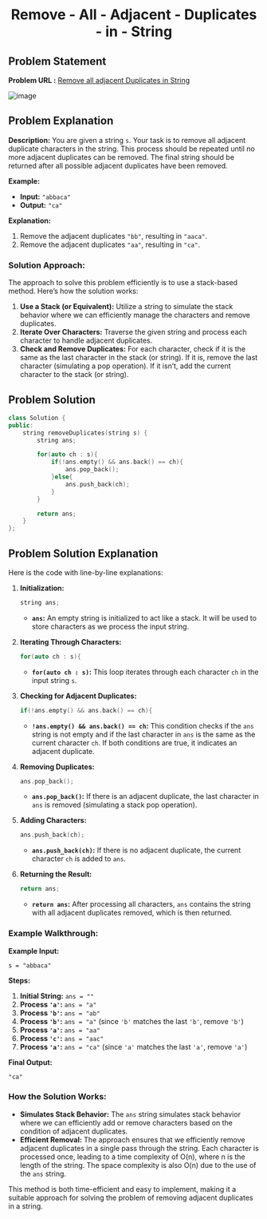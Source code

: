 

<h1 align='center'>Remove - All - Adjacent - Duplicates - in - String</h1>

## Problem Statement

**Problem URL :** [Remove all adjacent Duplicates in String](https://leetcode.com/problems/remove-all-adjacent-duplicates-in-string/)

![image](https://github.com/user-attachments/assets/164eda3d-cff8-4c63-bb5d-7a4e168cea14)

## Problem Explanation

**Description:**
You are given a string `s`. Your task is to remove all adjacent duplicate characters in the string. This process should be repeated until no more adjacent duplicates can be removed. The final string should be returned after all possible adjacent duplicates have been removed.

**Example:**
- **Input:** `"abbaca"`
- **Output:** `"ca"`

**Explanation:** 
1. Remove the adjacent duplicates `"bb"`, resulting in `"aaca"`.
2. Remove the adjacent duplicates `"aa"`, resulting in `"ca"`.

### Solution Approach:

The approach to solve this problem efficiently is to use a stack-based method. Here’s how the solution works:

1. **Use a Stack (or Equivalent):** Utilize a string to simulate the stack behavior where we can efficiently manage the characters and remove duplicates.
2. **Iterate Over Characters:** Traverse the given string and process each character to handle adjacent duplicates.
3. **Check and Remove Duplicates:** For each character, check if it is the same as the last character in the stack (or string). If it is, remove the last character (simulating a pop operation). If it isn’t, add the current character to the stack (or string).

## Problem Solution
```cpp
class Solution {
public:
    string removeDuplicates(string s) {
        string ans;

        for(auto ch : s){
            if(!ans.empty() && ans.back() == ch){
                ans.pop_back();
            }else{
                ans.push_back(ch);
            }
        }

        return ans;
    }
};
```

## Problem Solution Explanation

Here is the code with line-by-line explanations:


1. **Initialization:**
   ```cpp
   string ans;
   ```
   - **`ans`:** An empty string is initialized to act like a stack. It will be used to store characters as we process the input string.

2. **Iterating Through Characters:**
   ```cpp
   for(auto ch : s){
   ```
   - **`for(auto ch : s)`:** This loop iterates through each character `ch` in the input string `s`.

3. **Checking for Adjacent Duplicates:**
   ```cpp
   if(!ans.empty() && ans.back() == ch){
   ```
   - **`!ans.empty() && ans.back() == ch`:** This condition checks if the `ans` string is not empty and if the last character in `ans` is the same as the current character `ch`. If both conditions are true, it indicates an adjacent duplicate.

4. **Removing Duplicates:**
   ```cpp
   ans.pop_back();
   ```
   - **`ans.pop_back()`:** If there is an adjacent duplicate, the last character in `ans` is removed (simulating a stack pop operation).

5. **Adding Characters:**
   ```cpp
   ans.push_back(ch);
   ```
   - **`ans.push_back(ch)`:** If there is no adjacent duplicate, the current character `ch` is added to `ans`.

6. **Returning the Result:**
   ```cpp
   return ans;
   ```
   - **`return ans`:** After processing all characters, `ans` contains the string with all adjacent duplicates removed, which is then returned.

### Example Walkthrough:

**Example Input:**
```
s = "abbaca"
```

**Steps:**
1. **Initial String:** `ans = ""`
2. **Process `'a'`:** `ans = "a"`
3. **Process `'b'`:** `ans = "ab"`
4. **Process `'b'`:** `ans = "a"` (since `'b'` matches the last `'b'`, remove `'b'`)
5. **Process `'a'`:** `ans = "aa"`
6. **Process `'c'`:** `ans = "aac"`
7. **Process `'a'`:** `ans = "ca"` (since `'a'` matches the last `'a'`, remove `'a'`)

**Final Output:**
```
"ca"
```

### How the Solution Works:

- **Simulates Stack Behavior:** The `ans` string simulates stack behavior where we can efficiently add or remove characters based on the condition of adjacent duplicates.
- **Efficient Removal:** The approach ensures that we efficiently remove adjacent duplicates in a single pass through the string. Each character is processed once, leading to a time complexity of O(n), where n is the length of the string. The space complexity is also O(n) due to the use of the `ans` string.

This method is both time-efficient and easy to implement, making it a suitable approach for solving the problem of removing adjacent duplicates in a string.
